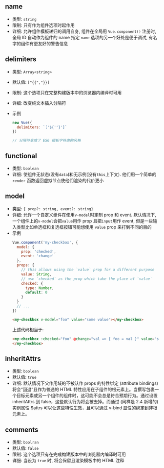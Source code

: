 ## name

- 类型: `string`
- 限制: 只有作为组件选项时起作用
- 详细:
  允许组件模板递归的调用自身, 组件在全局用 `Vue.component()` 注册时, 全局 ID 自动作为组件的 name
  指定 `name` 选项的另一个好处是便于调试, 有名字的组件有更友好的警告信息

## delimiters

- 类型: `Array<string>`
- 默认值: `["{{","}}]`
- 限制: 这个选项只在完整构建版本中的浏览器内编译时可用
- 详细:
  改变纯文本插入分隔符
- 示例

  ```js
  new Vue({
    delimiters: `['${''}']`
  })

  // 分隔符变成了 ES6 模板字符串的风格
  ```

## functional

- 类型: `boolean`
- 详细:
  使组件无状态(没有`data`)和无示例(没有`this`上下文). 他们用一个简单的 `render` 函数返回虚拟节点使他们渲染的代价更小

## model

- 类型: `{ prop?: string, event?: string}`
- 详细:
  允许一个自定义组件在使用`v-model`时定制 prop 和 event. 默认情况下, 一个组件上的`v-model`会把`value`用作 prop 且把`input`用作 event, 但是一些输入类型比如单选框和复选框按钮可能想使用 `value` prop 来打到不同的目的
- 示例
  ```js
  Vue.component('my-checkbox', {
    model: {
      prop: 'checked',
      event: 'change'
    },
    props: {
      // this allows using the `value` prop for a different purpose
      value: String,
      // use `checked` as the prop which take the place of `value`
      checked: {
        type: Number,
        default: 0
      }
    }
    // ...
  })
  ```
  ```html
  <my-checkbox v-model="foo" value="some value"></my-checkbox>
  ```
  上述代码相当于:
  ```html
  <my-checkbox :checked="foo" @change="val => { foo = val }" value="some value">
  </my-checkbox>
  ```

## inheritAttrs

- 类型: `boolean`
- 默认值: `true`
- 详细:
  默认情况下父作用域的不被认作 props 的特性绑定 (attribute bindings) 将会“回退”且作为普通的 HTML 特性应用在子组件的根元素上。当撰写包裹一个目标元素或另一个组件的组件时，这可能不会总是符合预期行为。通过设置 inheritAttrs 到 false，这些默认行为将会被去掉。而通过 (同样是 2.4 新增的) 实例属性 \$attrs 可以让这些特性生效，且可以通过 v-bind 显性的绑定到非根元素上。

## comments

- 类型: `boolran`
- 默认值: `false`
- 限制: 这个选项只有在完成构建版本中的浏览器内编译时可用
- 详细:
  当设为 `true` 时, 将会保留且渲染模板中的 HTML 注释
